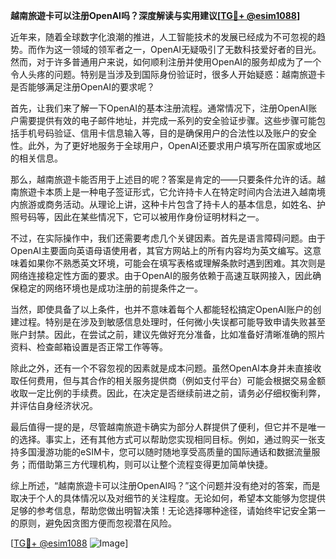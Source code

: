 **越南旅遊卡可以注册OpenAI吗？深度解读与实用建议[[TG💪+ @esim1088](https://t.me/s/esim1088)]**

近年来，随着全球数字化浪潮的推进，人工智能技术的发展已经成为不可忽视的趋势。而作为这一领域的领军者之一，OpenAI无疑吸引了无数科技爱好者的目光。然而，对于许多普通用户来说，如何顺利注册并使用OpenAI的服务却成为了一个令人头疼的问题。特别是当涉及到国际身份验证时，很多人开始疑惑：越南旅遊卡是否能够满足注册OpenAI的要求呢？

首先，让我们来了解一下OpenAI的基本注册流程。通常情况下，注册OpenAI账户需要提供有效的电子邮件地址，并完成一系列的安全验证步骤。这些步骤可能包括手机号码验证、信用卡信息输入等，目的是确保用户的合法性以及账户的安全性。此外，为了更好地服务于全球用户，OpenAI还要求用户填写所在国家或地区的相关信息。

那么，越南旅遊卡能否用于上述目的呢？答案是肯定的——只要条件允许的话。越南旅遊卡本质上是一种电子签证形式，它允许持卡人在特定时间内合法进入越南境内旅游或商务活动。从理论上讲，这种卡片包含了持卡人的基本信息，如姓名、护照号码等，因此在某些情况下，它可以被用作身份证明材料之一。

不过，在实际操作中，我们还需要考虑几个关键因素。首先是语言障碍问题。由于OpenAI主要面向英语母语使用者，其官方网站上的所有内容均为英文编写。这意味着如果你不熟悉英文环境，可能会在填写表格或理解条款时遇到困难。其次则是网络连接稳定性方面的要求。由于OpenAI的服务依赖于高速互联网接入，因此确保稳定的网络环境也是成功注册的前提条件之一。

当然，即使具备了以上条件，也并不意味着每个人都能轻松搞定OpenAI账户的创建过程。特别是在涉及到敏感信息处理时，任何微小失误都可能导致申请失败甚至账户封禁。因此，在尝试之前，建议先做好充分准备，比如准备好清晰准确的照片资料、检查邮箱设置是否正常工作等等。

除此之外，还有一个不容忽视的因素就是成本问题。虽然OpenAI本身并未直接收取任何费用，但与其合作的相关服务提供商（例如支付平台）可能会根据交易金额收取一定比例的手续费。因此，在决定是否继续前进之前，请务必仔细权衡利弊，并评估自身经济状况。

最后值得一提的是，尽管越南旅遊卡确实为部分人群提供了便利，但它并不是唯一的选择。事实上，还有其他方式可以帮助您实现相同目标。例如，通过购买一张支持多国漫游功能的eSIM卡，您可以随时随地享受高质量的国际通话和数据流量服务；而借助第三方代理机构，则可以让整个流程变得更加简单快捷。

综上所述，“越南旅遊卡可以注册OpenAI吗？”这个问题并没有绝对的答案，而是取决于个人的具体情况以及对细节的关注程度。无论如何，希望本文能够为您提供足够的参考信息，帮助您做出明智决策！无论选择哪种途径，请始终牢记安全第一的原则，避免因贪图方便而忽视潜在风险。

[[TG💪+ @esim1088](https://t.me/s/esim1088) ![Image](https://i.postimg.cc/4NQfJmqS/Snipaste-2025-05-13-00-14-12.png)]